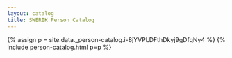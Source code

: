 ```yaml
---
layout: catalog
title: SWERIK Person Catalog
---
```

{% assign p = site.data._person-catalog.i-8jYVPLDFthDkyj9gDfqNy4 %}
{% include person-catalog.html p=p %}

